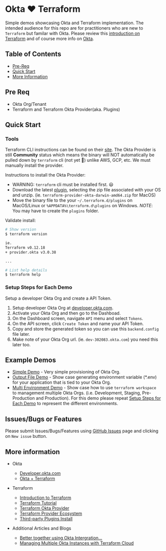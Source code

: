 # Okta :heart: Terraform
Simple demos showcasing Okta and Terraform implementation. The intended audience for this repo are for practitioners who are new to `Terraform` but familar with Okta. Please review this [introduction on Terraform](https://www.terraform.io/intro/index.html) and of course more info on [Okta](https://developer.okta.com/).


## Table of Contents
* [Pre-Req](#pre-req)
* [Quick Start](#quick-start)
* [More Information](#more-information)

## Pre Req

* Okta Org/Tenant
* Terraform and Terraform Okta Provider(aka. Plugins)

## Quick Start

### Tools

Terraform CLI instructions can be found on their [site](https://learn.hashicorp.com/terraform/getting-started/install.html). The Okta Provider is still **Community** status which means the binary will NOT automatically be pulled down by `terraform` cli (not yet :crossed_fingers:) unlike AWS, GCP, etc. We must manually install the provider.

Instructions to install the Okta Provider:

* WARNING: `terraform` cli must be installed first. :smiley:
* Download the latest [plugin](https://github.com/articulate/terraform-provider-okta/releases), selecting the zip file associated with your OS and unzip. (ie. `terraform-provider-okta-darwin-amd64.zip` for MacOS)
* Move the binary file to the your `~/.terraform.d/plugins` on MacOS/Linux or `%APPDATA%\terraform.d\plugins` on Windows. *NOTE*: You may have to create the `plugins` folder.

Validate install:

```bash
# Show version
$ terraform version

ie.
Terraform v0.12.18
+ provider.okta v3.0.38

...

# List help details
$ terraform help
```

### Setup Steps for Each Demo

Setup a developer Okta Org and create a API Token.

1. Setup developer Okta Org at [developer.okta.com](https://developer.okta.com/).
2. Activate your Okta Org and then go to the Dashboad.
3. On the Dashboard screen, navigate `API` menu and select `Tokens`.
4. On the API screen, click `Create Token` and name your API Token.
5. Copy and store the generated token so you can use this `backend.config` file later.
6. Make note of your Okta Org url. (ie. `dev-302083.okta.com`) you need this later too.

## Example Demos

* [Simple Demo](./example_simple/README.md) - Very simple provisioning of Okta Org.
* [Output File Demo](./example_output_file/README.md) - Show case generating environment variable (*.env) for your application that is tied to your Okta Org.
* [Multi Environment Demo](./example_multi_environment_with_workspace/README.md) - Show case how to use `terraform workspace` to management multiple Okta Orgs. (i.e. Development, Staging, Pre-Production and Production). For this demo please repeat [Setup Steps for Each Demo](#setup-steps-for-each-demo) to represent the different environments.

## Issues/Bugs or Features

Please submit Issues/Bugs/Features using [GitHub Issues](https://github.com/noinarisak/okta-terraform-demo/issues) page and clicking on `New issue` button.

## More information

* Okta
  * [Developer.okta.com](https://developer.okta.com)
  * [Okta + Terraform](https://www.okta.com/blog/2019/08/better-together-using-the-okta-integration-with-hashicorp-terraform)

* Terraform
  * [Introduction to Terraform](https://www.terraform.io/intro/index.html)
  * [Terraform Tutorial](https://learn.hashicorp.com/terraform)
  * [Terraform Okta Provider](https://www.terraform.io/docs/providers/okta/index.html)
  * [Terraform Provider Ecosystem](https://www.terraform.io/docs/providers/index.html)
  * [Third-party Plugins Install](https://www.terraform.io/docs/configuration/providers.html#third-party-plugins)

* Additional Articles and Blogs
  * [Better together using Okta Intergration...](https://www.okta.com/blog/2019/08/better-together-using-the-okta-integration-with-hashicorp-terraform/)
  * [Managing Multiple Okta Instances with Terraform Cloud](https://developer.okta.com/blog/2020/02/03/managing-multiple-okta-instances-with-terraform-cloud)
